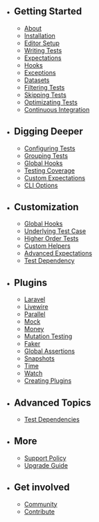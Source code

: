 - ## Getting Started
  - [About](/docs/about)
  - [Installation](/docs/installation)
  - [Editor Setup](/docs/editor-setup)
  - [Writing Tests](/docs/writing-tests)
  - [Expectations](/docs/expectations)
  - [Hooks](/docs/hooks)
  - [Exceptions](/docs/exceptions)
  - [Datasets](/docs/datasets)
  - [Filtering Tests](/docs/filtering-tests)
  - [Skipping Tests](/docs/skipping-tests)
  - [Optimizating Tests](/docs/optimizing-tests)
  - [Continuous Integration](/docs/continuous-integration)

- ## Digging Deeper
  - [Configuring Tests](/docs/configuring-tests)
  - [Grouping Tests](/docs/grouping-tests)
  - [Global Hooks](/docs/global-hooks)
  - [Testing Coverage](/docs/testing-coverage)
  - [Custom Expectations](/docs/custom-expectations)
  - [CLI Options](/docs/cli-options)

- ## Customization
  - [Global Hooks](/docs/global-hooks)
  - [Underlying Test Case](/docs/underlying-test-case)
  - [Higher Order Tests](/docs/higher-order-tests)
  - [Custom Helpers](/docs/helpers)
  - [Advanced Expectations](/docs/plugins/advanced-expectations)
  - [Test Dependency](/docs/test-dependency)

- ## Plugins
  - [Laravel](/docs/plugins/laravel)
  - [Livewire](/docs/plugins/livewire)
  - [Parallel](/docs/plugins/parallel)
  - [Mock](/docs/plugins/mock)
  - [Money](/docs/plugins/money)
  - [Mutation Testing](/docs/plugins/mutation-testing)
  - [Faker](/docs/plugins/faker)
  - [Global Assertions](/docs/plugins/global-assertions)
  - [Snapshots](/docs/plugins/snapshots)
  - [Time](/docs/plugins/time)
  - [Watch](/docs/plugins/watch)
  - [Creating Plugins](/docs/plugins/creating-plugins)

- ## Advanced Topics
  - [Test Dependencies](/docs/test-dependencies)

- ## More
  - [Support Policy](/docs/support-policy)
  - [Upgrade Guide](/docs/upgrade-guide)
- ## Get involved
  - [Community](/docs/community)
  - [Contribute](/docs/contribute)
